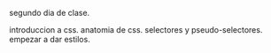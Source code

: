 segundo dia de clase.

introduccion a css.
anatomia de css.
selectores y pseudo-selectores.
empezar a dar estilos.
